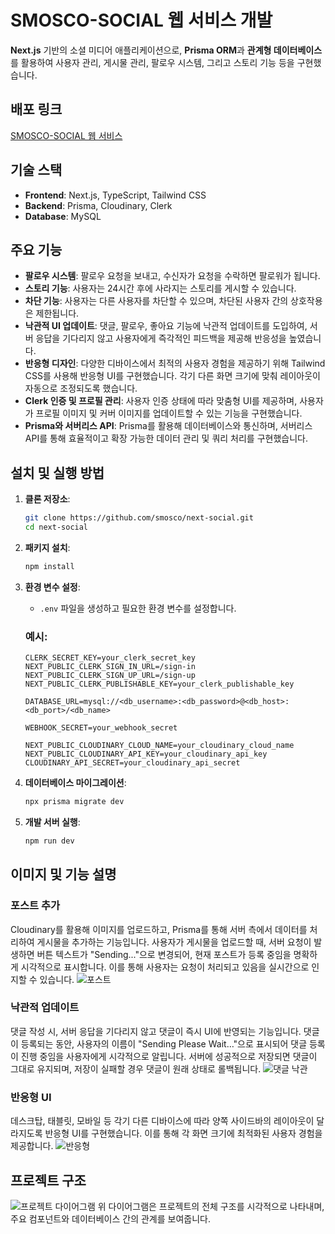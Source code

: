 # SMOSCO-SOCIAL 웹 서비스 개발

**Next.js** 기반의 소셜 미디어 애플리케이션으로, **Prisma ORM**과 **관계형 데이터베이스**를 활용하여 사용자 관리, 게시물 관리, 팔로우 시스템, 그리고 스토리 기능 등을 구현했습니다.

## 배포 링크
[SMOSCO-SOCIAL 웹 서비스](https://smoscosocial.site/)

## 기술 스택
- **Frontend**: Next.js, TypeScript, Tailwind CSS
- **Backend**: Prisma, Cloudinary, Clerk
- **Database**: MySQL

## 주요 기능
- **팔로우 시스템**: 팔로우 요청을 보내고, 수신자가 요청을 수락하면 팔로워가 됩니다.
- **스토리 기능**: 사용자는 24시간 후에 사라지는 스토리를 게시할 수 있습니다.
- **차단 기능**: 사용자는 다른 사용자를 차단할 수 있으며, 차단된 사용자 간의 상호작용은 제한됩니다.
- **낙관적 UI 업데이트**: 댓글, 팔로우, 좋아요 기능에 낙관적 업데이트를 도입하여, 서버 응답을 기다리지 않고 사용자에게 즉각적인 피드백을 제공해 반응성을 높였습니다.
- **반응형 디자인**: 다양한 디바이스에서 최적의 사용자 경험을 제공하기 위해 Tailwind CSS를 사용해 반응형 UI를 구현했습니다. 각기 다른 화면 크기에 맞춰 레이아웃이 자동으로 조정되도록 했습니다.
- **Clerk 인증 및 프로필 관리**: 사용자 인증 상태에 따라 맞춤형 UI를 제공하며, 사용자가 프로필 이미지 및 커버 이미지를 업데이트할 수 있는 기능을 구현했습니다.
- **Prisma와 서버리스 API**: Prisma를 활용해 데이터베이스와 통신하며, 서버리스 API를 통해 효율적이고 확장 가능한 데이터 관리 및 쿼리 처리를 구현했습니다.

## 설치 및 실행 방법

1. **클론 저장소**:
    ```bash
    git clone https://github.com/smosco/next-social.git
    cd next-social
    ```

2. **패키지 설치**:
    ```bash
    npm install
    ```

3. **환경 변수 설정**:
   - `.env` 파일을 생성하고 필요한 환경 변수를 설정합니다. 
    ### 예시:
    ```env
    CLERK_SECRET_KEY=your_clerk_secret_key
    NEXT_PUBLIC_CLERK_SIGN_IN_URL=/sign-in
    NEXT_PUBLIC_CLERK_SIGN_UP_URL=/sign-up
    NEXT_PUBLIC_CLERK_PUBLISHABLE_KEY=your_clerk_publishable_key
    
    DATABASE_URL=mysql://<db_username>:<db_password>@<db_host>:<db_port>/<db_name>
    
    WEBHOOK_SECRET=your_webhook_secret
    
    NEXT_PUBLIC_CLOUDINARY_CLOUD_NAME=your_cloudinary_cloud_name
    NEXT_PUBLIC_CLOUDINARY_API_KEY=your_cloudinary_api_key
    CLOUDINARY_API_SECRET=your_cloudinary_api_secret

5. **데이터베이스 마이그레이션**:
    ```bash
    npx prisma migrate dev
    ```

6. **개발 서버 실행**:
    ```bash
    npm run dev
    ```

## 이미지 및 기능 설명

### 포스트 추가

Cloudinary를 활용해 이미지를 업로드하고, Prisma를 통해 서버 측에서 데이터를 처리하여 게시물을 추가하는 기능입니다. 사용자가 게시물을 업로드할 때, 서버 요청이 발생하면 버튼 텍스트가 "Sending..."으로 변경되어, 현재 포스트가 등록 중임을 명확하게 시각적으로 표시합니다. 이를 통해 사용자는 요청이 처리되고 있음을 실시간으로 인지할 수 있습니다.
![포스트](https://github.com/user-attachments/assets/e67ded07-9539-43be-b099-e9c6e37db35f)

### 낙관적 업데이트

댓글 작성 시, 서버 응답을 기다리지 않고 댓글이 즉시 UI에 반영되는 기능입니다. 댓글이 등록되는 동안, 사용자의 이름이 "Sending Please Wait…"으로 표시되어 댓글 등록이 진행 중임을 사용자에게 시각적으로 알립니다. 서버에 성공적으로 저장되면 댓글이 그대로 유지되며, 저장이 실패할 경우 댓글이 원래 상태로 롤백됩니다.
![댓글 낙관](https://github.com/user-attachments/assets/8d328c63-26fd-42c4-b706-9123dc8c9077)

### 반응형 UI

데스크탑, 태블릿, 모바일 등 각기 다른 디바이스에 따라 양쪽 사이드바의 레이아웃이 달라지도록 반응형 UI를 구현했습니다. 이를 통해 각 화면 크기에 최적화된 사용자 경험을 제공합니다.
![반응형](https://github.com/user-attachments/assets/5fafa515-c721-4db5-b1ac-0663fe439b10)

## 프로젝트 구조
![프로젝트 다이어그램](https://github.com/user-attachments/assets/8255e51a-4bbc-44dd-b872-8382e9231118)
위 다이어그램은 프로젝트의 전체 구조를 시각적으로 나타내며, 주요 컴포넌트와 데이터베이스 간의 관계를 보여줍니다.

